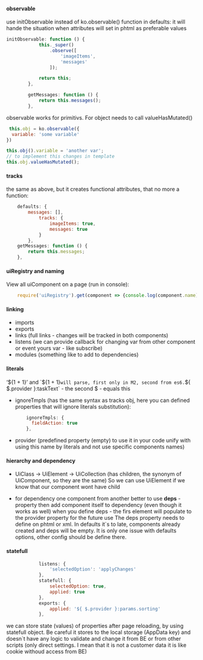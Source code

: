 #### observable
use initObservable instead of ko.observable() function in defaults:
it will hande the situation when attributes will set in phtml as preferable values
```javascript
initObservable: function () {
            this._super()
                .observe([
                    'imageItems',
                    'messages'
                ]);

            return this;
        },

        getMessages: function () {
            return this.messages();
        },
```
observable works for primitivs. For object needs to call valueHasMutated()
```javascript
 this.obj = ko.observable({
  variable: 'some variable'
})

this.obj().variable = 'another var';
// to implement this changes in template
this.obj.valueHasMutated();
```

#### tracks
the same as above, but it creates functional attributes, that no more a function:
```javascript
    defaults: {
        messages: [],
            tracks: {
                imageItems: true,
                messages: true
            }
        },
    getMessages: function () {
        return this.messages;
    },
```
#### uiRegistry and naming
View all uiComponent on a page (run in console):
```javascript
    require('uiRegistry').get(component => {console.log(component.name)})
```

#### linking
- imports
- exports
- links (full links - changes will be tracked in both components)
- listens (we can provide callback for changing var from other component or event yours var - like subscribe)
- modules (something like to add to dependencies)

#### literals
‘${1 + 1}’ and  `${1 + 1}` will parse, first only in M2, second from es6.
`${ $.provider }:taskText` - the second $ - equals this
- ignoreTmpls (has the same syntax as tracks obj, here you can defined properties that will ignore literals substitution):
  ```javascript
      ignoreTmpls: {
        fieldAction: true
      },
    ```
- provider 
(predefined property (empty) to use it in your code unify with using this name by literals and not use specific components names)

#### hierarchy and dependency
- UiClass → UiElement → UiCollection (has children, the synonym of UiComponent, so they are the same)
So we can use UiElement if we know that our component wont have child

- for dependency one component from another  better to use **deps** - property then add component itself to dependency (even though it works as well)
when you define deps - the firs element will populate to the provider property for the future use
The deps property needs to define on phtml or xml. In defaults it`s to late, components already created and deps will be empty. 
It is only one issue with defaults options, other config should be define there.

#### statefull
```javascript
            listens: {
                'selectedOption': 'applyChanges'
            },
            statefull: {
                selectedOption: true,
                applied: true
            },
            exports: {
                applied: '${ $.provider }:params.sorting'
            },
```
we can store state (values) of properties after page reloading, by using statefull object. 
Be careful it stores to the local storage (AppData key) and doesn`t have any logic to validate and change it from BE or from other scripts (only direct settings. 
I mean that it is not a customer data it is like cookie withoud access from BE)